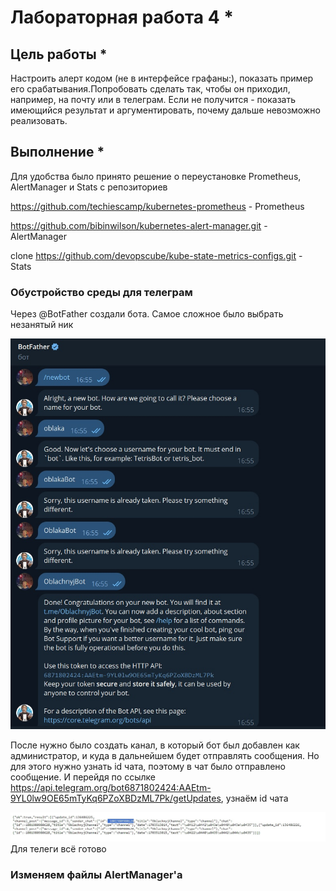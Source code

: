 # Лабораторная работа 4 *

## Цель работы *
Настроить алерт кодом (не в интерфейсе графаны:), показать пример его срабатывания.Попробовать сделать так, чтобы он приходил, например, на почту или в телеграм. Eсли не получится - показать имеющийся результат и аргументировать, почему дальше невозможно реализовать.

## Выполнение *
Для удобства было принято решение о переустановке Prometheus, AlertManager и Stats с репозиториев

https://github.com/techiescamp/kubernetes-prometheus - Prometheus

https://github.com/bibinwilson/kubernetes-alert-manager.git - AlertManager

clone https://github.com/devopscube/kube-state-metrics-configs.git - Stats

### Обустройство среды для телеграм
Через @BotFather создали бота. Самое сложное было выбрать незанятый ник

<img src='./photos/bot.jpg' width='520px'/>

После нужно было создать канал, в который бот был добавлен как администратор, и куда в дальнейшем будет отправлять сообщения. Но для этого нужно узнать id чата, поэтому в чат было отправлено сообщение. И перейдя по ссылке https://api.telegram.org/bot6871802424:AAEtm-9YL0lw9OE65mTyKq6PZoXBDzML7Pk/getUpdates, узнаём id чата

<img src='./photos/chatid.jpg' width='1040px'/>
Для телеги всё готово

### Изменяем файлы AlertManager'а
